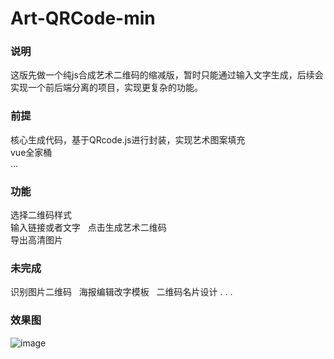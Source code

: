# Art-QRCode-min
### 说明
这版先做一个纯js合成艺术二维码的缩减版，暂时只能通过输入文字生成，后续会实现一个前后端分离的项目，实现更复杂的功能。
### 前提
核心生成代码，基于QRcode.js进行封装，实现艺术图案填充  
vue全家桶  
...

### 功能
选择二维码样式  
输入链接或者文字    
点击生成艺术二维码  
导出高清图片  

### 未完成
识别图片二维码  
海报编辑改字模板  
二维码名片设计
. . .
### 效果图
![image](http://wx1.sinaimg.cn/mw690/a73bc6a1ly1fl867ocwydj211g0gw7l0.jpg)
